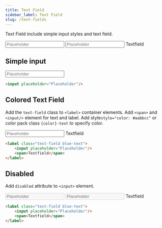 ```yaml
---
title: Text Field
sidebar_label: Text Field
slug: /text-fields
---
```


Text Field include simple input styles and text field.

<div class="my-12" style={{maxWidth: "400px"}}>
    <input placeholder="Placeholder"/>
    <label class="text-field cyan-text mt-4">
        <input placeholder="Placeholder"/>
        <span>Textfield</span>
    </label>
</div>

## Simple input

<div class="my-12" style={{maxWidth: "400px"}}>
    <input placeholder="Placeholder"/>
</div>

```html
<input placeholder="Placeholder"/>
```

## Colored Text Field

Add the ```text-field``` class to ```<label>``` container elements. Add ```<span>``` and ```<input/>``` element for text and label. 
Add style`style="color: #aabbcc"` or color pack class ```{color}-text``` to specify color.

<div class="my-12" style={{maxWidth: "400px"}}>
    <label class="text-field pink-text mt-4">
        <input placeholder="Placeholder"/>
        <span>Textfield</span>
    </label>
</div>


```html
<label class="text-field blue-text">
    <input placeholder="Placeholder"/>
    <span>Textfield</span>
</label>
```


## Disabled

Add ```disabled``` attribute to ```<input>``` element.

<div class="my-12" style={{maxWidth: "400px"}}>
    <input disabled placeholder="Placeholder"/>
    <label class="text-field pink-text mt-4">
        <input disabled placeholder="Placeholder"/>
        <span>Textfield</span>
    </label>
</div>


```html
<label class="text-field blue-text">
    <input placeholder="Placeholder"/>
    <span>Textfield</span>
</label>
```